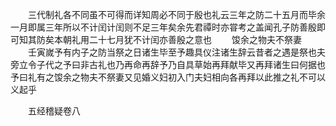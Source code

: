 <!-- { "loadSidebar": true } -->
　　三代制礼各不同虽不可得而详知周必不同于殷也礼云三年之防二十五月而毕余一月即属三年所以不计闰计闰则不足三年矣余先君禫时亦甞考之盖闻孔子防善殷即可知其防矣本朝礼用二十七月犹不计闰亦善殷之意也
　　馂余之物夫不祭妻
　　壬寅嵗予有内子之防当祭之日诸生毕至予趣具仪注诸生辞云昔者之遇是祭也夫旁立令子代之予曰非古礼也乃再命再辞予乃自具草始再拜献毕又再拜诸生曰何据也予曰礼有之馂余之物夫不祭妻又见婚义妇初入门夫妇相向各再拜以此推之礼不可以义起乎













　　五经稽疑卷八
